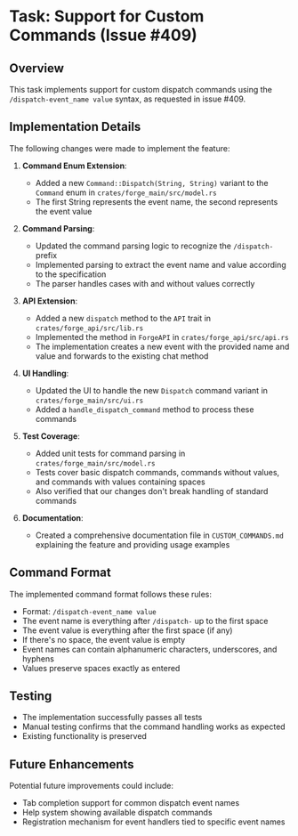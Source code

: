 # Task: Support for Custom Commands (Issue #409)

## Overview

This task implements support for custom dispatch commands using the `/dispatch-event_name value` syntax, as requested in issue #409.

## Implementation Details

The following changes were made to implement the feature:

1. **Command Enum Extension**:
   - Added a new `Command::Dispatch(String, String)` variant to the `Command` enum in `crates/forge_main/src/model.rs`
   - The first String represents the event name, the second represents the event value

2. **Command Parsing**:
   - Updated the command parsing logic to recognize the `/dispatch-` prefix
   - Implemented parsing to extract the event name and value according to the specification
   - The parser handles cases with and without values correctly

3. **API Extension**:
   - Added a new `dispatch` method to the `API` trait in `crates/forge_api/src/lib.rs`
   - Implemented the method in `ForgeAPI` in `crates/forge_api/src/api.rs`
   - The implementation creates a new event with the provided name and value and forwards to the existing chat method

4. **UI Handling**:
   - Updated the UI to handle the new `Dispatch` command variant in `crates/forge_main/src/ui.rs`
   - Added a `handle_dispatch_command` method to process these commands

5. **Test Coverage**:
   - Added unit tests for command parsing in `crates/forge_main/src/model.rs`
   - Tests cover basic dispatch commands, commands without values, and commands with values containing spaces
   - Also verified that our changes don't break handling of standard commands

6. **Documentation**:
   - Created a comprehensive documentation file in `CUSTOM_COMMANDS.md` explaining the feature and providing usage examples

## Command Format

The implemented command format follows these rules:
- Format: `/dispatch-event_name value`
- The event name is everything after `/dispatch-` up to the first space
- The event value is everything after the first space (if any)
- If there's no space, the event value is empty
- Event names can contain alphanumeric characters, underscores, and hyphens
- Values preserve spaces exactly as entered

## Testing

- The implementation successfully passes all tests
- Manual testing confirms that the command handling works as expected
- Existing functionality is preserved

## Future Enhancements

Potential future improvements could include:
- Tab completion support for common dispatch event names
- Help system showing available dispatch commands
- Registration mechanism for event handlers tied to specific event names

